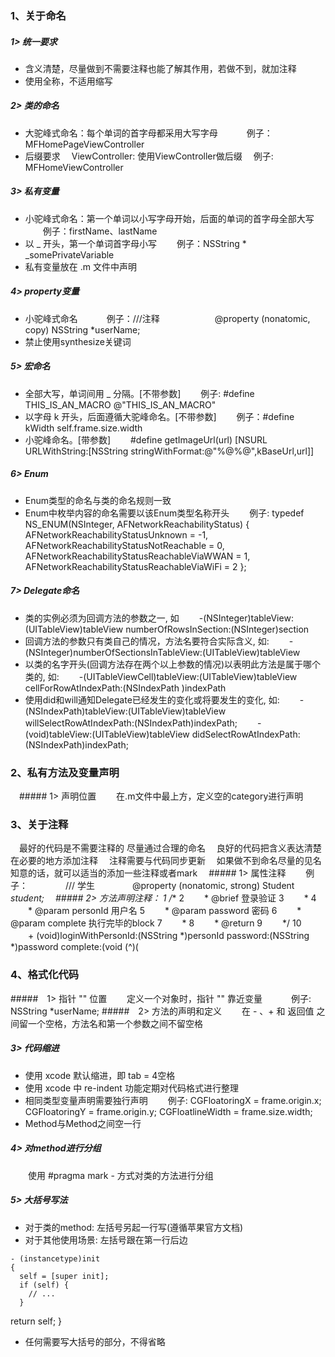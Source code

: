 ### 1、关于命名

##### 1> 统一要求
- 含义清楚，尽量做到不需要注释也能了解其作用，若做不到，就加注释
- 使用全称，不适用缩写

##### 2> 类的命名
- 大驼峰式命名：每个单词的首字母都采用大写字母
　　　例子：MFHomePageViewController
- 后缀要求
　ViewController: 使用ViewController做后缀
　例子: MFHomeViewController
 
##### 3> 私有变量
- 小驼峰式命名：第一个单词以小写字母开始，后面的单词的首字母全部大写
　　例子：firstName、lastName
- 以 _ 开头，第一个单词首字母小写
　　例子：NSString * _somePrivateVariable
- 私有变量放在 .m 文件中声明

##### 4> property变量
- 小驼峰式命名
　　　例子：///注释
　　　　　　@property (nonatomic, copy) NSString *userName;
- 禁止使用synthesize关键词

##### 5> 宏命名
- 全部大写，单词间用 _ 分隔。[不带参数]
　　例子: #define THIS_IS_AN_MACRO @"THIS_IS_AN_MACRO"
- 以字母 k 开头，后面遵循大驼峰命名。[不带参数]
　　例子：#define kWidth self.frame.size.width
- 小驼峰命名。[带参数]
　　#define getImageUrl(url) [NSURL URLWithString:[NSString stringWithFormat:@"%@%@",kBaseUrl,url]]

##### 6> Enum
- Enum类型的命名与类的命名规则一致
- Enum中枚举内容的命名需要以该Enum类型名称开头
　　例子:
 typedef NS_ENUM(NSInteger, AFNetworkReachabilityStatus) {
     AFNetworkReachabilityStatusUnknown = -1,
     AFNetworkReachabilityStatusNotReachable = 0,
     AFNetworkReachabilityStatusReachableViaWWAN = 1,
     AFNetworkReachabilityStatusReachableViaWiFi = 2
     };
##### 7> Delegate命名
- 类的实例必须为回调方法的参数之一, 如
　　-(NSInteger)tableView:(UITableView)tableView numberOfRowsInSection:(NSInteger)section
- 回调方法的参数只有类自己的情况，方法名要符合实际含义, 如:
　　-(NSInteger)numberOfSectionsInTableView:(UITableView)tableView
- 以类的名字开头(回调方法存在两个以上参数的情况)以表明此方法是属于哪个类的, 如:
　　-(UITableViewCell)tableView:(UITableView)tableView cellForRowAtIndexPath:(NSIndexPath )indexPath
- 使用did和will通知Delegate已经发生的变化或将要发生的变化, 如:
　　-(NSIndexPath)tableView:(UITableView)tableView willSelectRowAtIndexPath:(NSIndexPath)indexPath;
　　-(void)tableView:(UITableView)tableView didSelectRowAtIndexPath:(NSIndexPath)indexPath;

### 2、私有方法及变量声明
　##### 1> 声明位置
　　在.m文件中最上方，定义空的category进行声明

### 3、关于注释
　最好的代码是不需要注释的 尽量通过合理的命名
　良好的代码把含义表达清楚 在必要的地方添加注释
　注释需要与代码同步更新
　如果做不到命名尽量的见名知意的话，就可以适当的添加一些注释或者mark
　##### 1> 属性注释
　　例子：
　　　　/// 学生
　　　　@property (nonatomic, strong) Student *student;
　##### 2> 方法声明注释：
 1     /** 
 2  　　* @brief 登录验证
 3  　　*
 4  　　* @param personId 用户名
 5  　　* @param password 密码
 6  　　* @param complete 执行完毕的block
 7  　　*
 8  　　* @return
 9  　　*/
10 　　+ (void)loginWithPersonId:(NSString *)personId password:(NSString *)password complete:(void (^)(

### 4、格式化代码

#####　1> 指针 "" 位置
　　定义一个对象时，指针 "" 靠近变量
　　　例子: NSString *userName;
#####　2> 方法的声明和定义
　　在 - 、+ 和 返回值 之间留一个空格，方法名和第一个参数之间不留空格
#####  3> 代码缩进
- 使用 xcode 默认缩进，即 tab = 4空格
- 使用 xcode 中 re-indent 功能定期对代码格式进行整理
- 相同类型变量声明需要独行声明
　　例子:
CGFloatoringX = frame.origin.x;
CGFloatoringY = frame.origin.y;
CGFloatlineWidth = frame.size.width;
- Method与Method之间空一行
##### 4> 对method进行分组
　　使用 #pragma mark - 方式对类的方法进行分组
##### 5> 大括号写法
- 对于类的method: 左括号另起一行写(遵循苹果官方文档)
- 对于其他使用场景: 左括号跟在第一行后边
```
- (instancetype)init
{
  self = [super init];
  if (self) {
    // ...
  }
  ```
  return self;
}
- 任何需要写大括号的部分，不得省略
      
